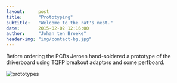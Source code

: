 ```yaml
---
layout:     post
title:      "Prototyping"
subtitle:   "Welcome to the rat's nest."
date:       2015-02-02 12:16:00
author:     "Johan ten Broeke"
header-img: "img/contact-bg.jpg"
---
```


<p>
Before ordering the PCBs Jeroen hand-soldered a prototype of the driverboard using TQFP breakout adaptors and some perfboard.
</p>


<p>
    <img src="{{ site.baseurl }}/img/prototyping.jpg" alt="prototypes">
</p>

